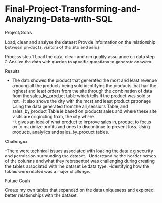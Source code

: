 # Final-Project-Transforming-and-Analyzing-Data-with-SQL

 Project/Goals

Load, clean and analyse the dataset
Provide information on the relationship between products, visitors of the site and sales

Process
 step 1
Load the data, clean and run quality assurance on data
step 2
Analize the data with queries to specific questions to generate answers 

Results

- The data showed the product that generated the most and least revenue amoung all the products being sold
identifying the products that had the highest and least orders from the site through the combination of data from the sales_by_product table which tells if the product was sold or not. 
-It also shows the city with the most and least product patronage 
Using the data generated from the all_sessions Table, and sales_by_product Table ie based on products sales and where these site visits are originating from, the city where  
-It gives an idea of what product to improve sales in, product to focus on to maximize profits and ones to discontinue to prevent loss. Using products, analytics and sales_by_product tables.

Challenges 

-There were technical issues associated with loading the data e.g security and permission surrounding the dataset.
-Understanding the header names of the columns and what they represented was challenging during creating the tables associated with the dataset i.e data type.
-identifying how the tables were related was a major challenge.

Future Goals

Create my own tables that expanded on the data uniqueness and explored better relationships with the dataset.
